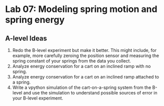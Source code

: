 # Lab 07: Modeling spring motion and spring energy

## A-level Ideas

1. Redo the B-level experiment but make it better. This might include, for example, more carefully zeroing the position sensor and measuring the spring constant of your springs from the data you collect.
1. Analyze energy conservation for a cart on an inclined ramp with no spring.
2. Analyze energy conservation for a cart on an inclined ramp attached to a spring.
3. Write a vpython simulation of the cart-on-a-spring system from the B-level and use the simulation to understand possible sources of error in your B-level experiment.

